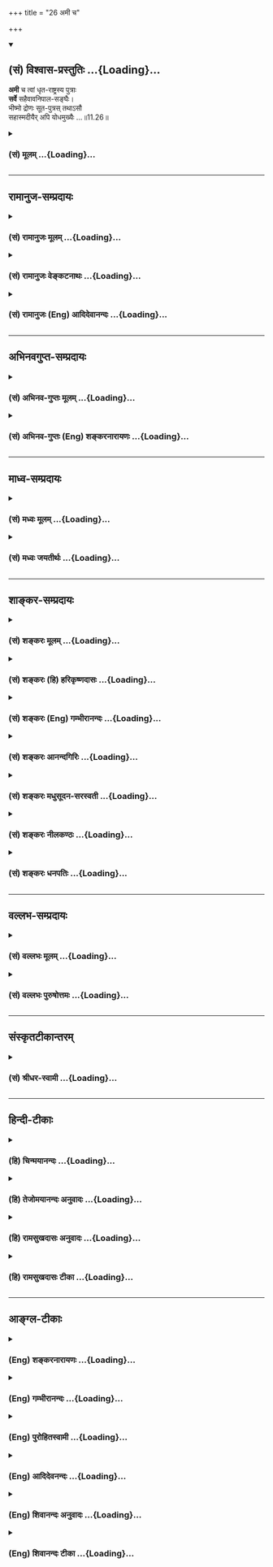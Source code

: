 +++
title = "26 अमी च"

+++
<div class="js_include" newlevelforh1="2" title="(सं) विश्वास-प्रस्तुतिः" unfilled url="/mahAbhAratam/shlokashaH/06-bhIShma-parva/03-bhagavad-gItA-parva/saMskRtam/vishvAsa-prastutiH/11_vishva-rUpa-darshana/26_amI_cha.md">
<details open><summary><h2>(सं) विश्वास-प्रस्तुतिः ...{Loading}...</h2></summary>

**अमी** च त्वां धृत-राष्ट्रस्य पुत्राः  
**सर्वे** सहैवावनिपाल-सङ्घैः।  
भीष्मो द्रोणः सूत-पुत्रस् तथाऽसौ  
सहास्मदीयैर् अपि योधमुख्यैः …॥11.26॥
</details>
</div>
<div class="js_include collapsed" newlevelforh1="3" title="(सं) मूलम्" unfilled url="/mahAbhAratam/shlokashaH/06-bhIShma-parva/03-bhagavad-gItA-parva/saMskRtam/mUlam/11_vishva-rUpa-darshana/26_amI_cha.md">
<details><summary><h3>(सं) मूलम् ...{Loading}...</h3></summary>

अमी च त्वां धृतराष्ट्रस्य पुत्राः  
सर्वे सहैवावनिपालसङ्घैः।  
भीष्मो द्रोणः सूतपुत्रस्तथाऽसौ  
सहास्मदीयैरपि योधमुख्यैः।।11.26।।
</details>
</div>


_________________
## रामानुज-सम्प्रदायः
<div class="js_include collapsed" newlevelforh1="3" title="(सं) रामानुजः मूलम्" unfilled url="/mahAbhAratam/shlokashaH/06-bhIShma-parva/03-bhagavad-gItA-parva/saMskRtam/rAmAnujaH/mUlam/11_vishva-rUpa-darshana/26_amI_cha.md">
<details><summary><h3>(सं) रामानुजः मूलम् ...{Loading}...</h3></summary>

।।11.26।।**अमी धृतराष्ट्रस्य पुत्राः** दुर्योधनादयः **सर्वे भीष्मो
द्रोणः सूतपुत्रः** कर्णश्च तत्पक्षीयैः अवनिपालसमूहैः सर्वैः **अस्मदीयैः
अपि** कैश्चिद् **योधमुख्यैः सह त्वरमाणा दंष्ट्राकरालनि भयानकानि** तव
**वक्त्राणि विनाशाय विशन्ति।** तत्र **केचित् चूर्णितैः उत्तमाङ्गैः
दशनान्तरेषु विलग्नाः संदृश्यन्ते।**

</details>
</div>
<div class="js_include collapsed" newlevelforh1="3" title="(सं) रामानुजः वेङ्कटनाथः" unfilled url="/mahAbhAratam/shlokashaH/06-bhIShma-parva/03-bhagavad-gItA-parva/saMskRtam/rAmAnujaH/venkaTanAthaH/11_vishva-rUpa-darshana/26_amI_cha.md">
<details><summary><h3>(सं) रामानुजः वेङ्कटनाथः ...{Loading}...</h3></summary>

  
  
।।11.26।। अमी इत्यादिश्लोकपञ्चकार्थोत्थानहेतुं तस्य पूर्वेण सङ्गतिं चाह
-- एवमिति। अवश्यम्भावितयास्वमनीषितमित्युक्तम्। स्वमनीषितभारावतरणज्ञापनाय
भीषणरूपाविष्कारः तेन च युद्धप्रोत्साहनं सिध्येदिति भावः।
वक्ष्यमाणमर्जुनादेरुपकरणमात्रत्वं तद्व्यापाराभावेऽपि शक्यत्वं
चाभिप्रेत्यस्वेनैव करिष्यमाणमित्युक्तम्। तदानीं युद्धभूमौ स्थितानां
वक्ष्यमाणभगवद्वक्त्रप्रवेशस्याघटिततया इन्द्रजालादिशङ्कां परिहरति -- स च
पार्थ इति। भगवतः सर्वगोचरस्रष्ट्टत्वादिसाक्षात्कारे
धार्तराष्ट्रादिकतिपयजन्तुसंहारो नात्यद्भुत
इत्यभिप्रायेणाहतस्मिन्नेवेति। सर्वं समाप्नोषि ततोऽसि सर्वः \[11।40\] इति
वक्ष्यमाणप्रकारेण सर्वशरीरतया सर्वभूतः सत्यसङ्कल्पो भगवानेव
धार्तराष्ट्रादिविलयेऽपि सर्वविधं कारणम्; लौकिकातीन्द्रियेण रूपेण ग्रसन्
भगवानेव प्रधानतमो हेतुः; दृष्टास्त्वर्जुनशरादयः
काकतालीयवन्निमित्तमात्रमिति भावः। अनागतमपीत्यादि लौकिकं हि प्रत्यक्षं
वर्तमाननियतमिति भावः। इदमिति -- धार्तराष्ट्रादिविशेषविषयमित्यर्थः। यद्वा
वर्तिष्यमाणमपि साक्षात्काराद्वर्तमानवद्व्यपदिशतीति भावः। अस्मदीयैरिति
पृथगभिधानादवनिपालसङ्घैरित्येतत्परपक्षविषयमिति
व्यञ्जनायतत्पक्षीयैरित्युक्तम्। दुर्योधनादीनां सर्वेषामिव
तत्पक्षीयाणामपि सर्वेषां वधस्य युद्धे
करिष्यमाणत्वात्सर्वैरित्युक्तम्। अस्मदीयैरिति वचनात्स्वपक्षस्थानामपि वधः
स्वेषां चावस्थानं विवक्षितम्। परेषु सर्वैरिति विशेषणात्स्वकीयेषु
योधमुख्यैरित्युपादानाच्च पाण्डवपक्षीयाणां युद्धे
निश्शेषवधाभावःकैश्चिदित्युक्तः। शीघ्रं संहरणस्य
तत्तदपराधत्वरामूलत्वंत्वरमाणपदेन विवक्षितम्। यद्वा समरसंरम्भादिः
सर्वोऽपि व्यापारस्तेषां स्ववधार्थ इति भावः। भयानकानि इति
पृथगुक्तत्वात्करालशब्दोऽत्र सान्तरालत्वविकृतत्वपरः; दन्तुरत्वपरो वाकरालं
दन्तुरे वक्रे इत्यादि। अमी च त्वा \[11।21\] इत्यत्र
क्रियानिर्देशाभावेऽपिमा भवन्तमनलः पवनो वा इत्यादिष्विवाध्याहारेणैव
क्रियान्वयो गुण एव। यद्वाविशन्ति इति वक्ष्यमाणपदमत्रापि पठितव्यम्।  
  
अथवादृष्ट्वा प्रव्यथितान्तरात्मानो धृतिं न विन्दन्ति इति वा
विपरिणतानुषङ्गेण वाक्यसमाप्तिः न पुनः श्लोकद्वयमप्येकवाक्यतया
विवक्षितम्; पूर्वश्लोके त्वेति कर्मतया निर्देशात्परत्रवक्त्राणि ते
\[11।27\] इत्युक्तेःअमी सर्वे धृतराष्ट्रस्य पुत्राः इति भाष्याभिप्रेतः
पाठः;दुर्योधनादयः सर्वे इत्युक्तेः अत एव हिविशन्ति इत्यनेनैकवाक्यतया
व्याख्यातम् रक्षणार्थं भगवति प्रवेशव्युदासाय
वक्ष्यमाणपरामर्शात्विनाशायेत्युक्तम्। तत्र धार्तराष्ट्रादिष्वित्यर्थः।
यद्वा तेषु वक्त्रेष्वित्यर्थः। केचिद्विनाशाय विशन्ति केचित्तु विनष्टाः
सन्दृश्यन्ते इत्युक्तं भवति।  
  
विद्ध्येनमिह वैरिणम् \[3।37\] इत्यस्यानन्तरं यादवप्रकाशीयैरिह
केचित्पञ्चश्लोकान्पठन्तीति विलिख्य व्याख्यातम् -- अर्जुन उवाच --,भवत्येष
कथं कृष्ण कथं चैष विवर्धते। किमात्मकः किमाचारस्तन्ममाचक्ष्व
पृच्छतः।।1।। भगवानुवाच --,एष सूक्ष्मः परः शत्रुर्देहिनामिन्द्रियैः
सह। सुखं तत्र इवासीनो मोहयन्पार्थ तिष्ठति।।2।। कामक्रोधमयो घोरः
स्तम्भहर्षसमुद्भवः। अहङ्कारोऽभिमानात्मा दुस्तरः पापकर्मभिः।।3।। हर्षमस्य
निवर्त्यैष शोकमस्य ददाति च। भयं चास्य करोत्येष मोहयंश्च मुहुर्मुहुः।।4।। स
एष कलुषी क्षुद्रश्छिद्रापेक्षी धनञ्जय। रजःप्रवर्तितो
मोहान्मानुषाणामुपद्रवः।।5।। इति। अत्र च --,नानारूपैः पुरुषैर्वध्यमाना
विशन्ति ते वक्त्रमचिन्त्यरूपम्। यौधिष्ठिरा धार्तराष्ट्राश्च योधाः
शस्त्रैः कृत्ता विविधैः सर्व एव।।1।। दिव्यानि कर्माणि तवाद्भुतानि
पूर्वाणि पूर्वेऽप्यृषयः स्तुवन्ति। नान्योऽस्ति कर्ता जगतस्त्वमेको धाता
विधाता च विभुर्भुवश्च।।2।। तवाद्भुतं किं न भवेदसह्यं किं वा शक्यं परतः
कीर्तयिष्ये। कर्तासि लोकस्य यतः स्वयं विभो त्वत्तः सर्वं त्वयि सर्वं
त्वमेव।।3।। अत्यद्भुतं कर्म न दुष्करं ते कर्मोन्मानं न च विद्यते ते। न ते
गुणानां परिमाणमस्ति न तेजसो नापि बलस्य नर्द्धेः।।4।।  
  
-- इति। अत्रदिव्यानि इत्यादयः श्लोका नारायणार्यैरपि
लिखिताः। प्रजापतिस्त्वं प्रपितामहश्च \[11।39\] इत्यस्यानन्तरमन्यश्च
श्लोकः -- अनादिमानप्रतिमप्रभावः सर्वेश्वरः सर्वमहाविभूतिः।  
  
न हि त्वदन्यः कश्चिदस्तीह देव लोकत्रये दृश्यतेऽचिन्त्यकर्मा इत्येते
श्लोकाः सन्ति न वेति देवो जानाति।
पूर्वव्याख्यातृभिरनुदाहृतत्वादध्ययनप्रसिद्ध्यभावाच्च भाष्यकारैरनादृताः।
न च गीताशास्त्रस्य श्लोकसङ्ख्या व्यासादिभिरुक्ता।
अर्वाचीनास्त्वविश्वसनीया इति।

</details>
</div>
<div class="js_include collapsed" newlevelforh1="3" title="(सं) रामानुजः (Eng) आदिदेवानन्दः" unfilled url="/mahAbhAratam/shlokashaH/06-bhIShma-parva/03-bhagavad-gItA-parva/saMskRtam/rAmAnujaH/english/AdidevAnandaH/11_vishva-rUpa-darshana/26_amI_cha.md">
<details><summary><h3>(सं) रामानुजः (Eng) आदिदेवानन्दः ...{Loading}...</h3></summary>

11.26 11.27 All these sons of Dhrtarastra like Duryodhana and others like Bhisma, Drona, and Suta's son Karna together with the hosts of monarchs on their side and also the leading warriors on our side, are hastening to their destruction; they enter Your fearful mouths with terrible fangs; some, caught between the teeth are seen with their heads crushed to powder.

</details>
</div>


_________________
## अभिनवगुप्त-सम्प्रदायः
<div class="js_include collapsed" newlevelforh1="3" title="(सं) अभिनव-गुप्तः मूलम्" unfilled url="/mahAbhAratam/shlokashaH/06-bhIShma-parva/03-bhagavad-gItA-parva/saMskRtam/abhinava-guptaH/mUlam/11_vishva-rUpa-darshana/26_amI_cha.md">
<details><summary><h3>(सं) अभिनव-गुप्तः मूलम् ...{Loading}...</h3></summary>

।।11.26।। No commentary.  
  

</details>
</div>
<div class="js_include collapsed" newlevelforh1="3" title="(सं) अभिनव-गुप्तः (Eng) शङ्करनारायणः" unfilled url="/mahAbhAratam/shlokashaH/06-bhIShma-parva/03-bhagavad-gItA-parva/saMskRtam/abhinava-guptaH/english/shankaranArAyaNaH/11_vishva-rUpa-darshana/26_amI_cha.md">
<details><summary><h3>(सं) अभिनव-गुप्तः (Eng) शङ्करनारायणः ...{Loading}...</h3></summary>

11.26 Sri Abhinavagupta did not comment upon this sloka.

</details>
</div>


_________________
## माध्व-सम्प्रदायः
<div class="js_include collapsed" newlevelforh1="3" title="(सं) मध्वः मूलम्" unfilled url="/mahAbhAratam/shlokashaH/06-bhIShma-parva/03-bhagavad-gItA-parva/saMskRtam/madhvaH/mUlam/11_vishva-rUpa-darshana/26_amI_cha.md">
<details><summary><h3>(सं) मध्वः मूलम् ...{Loading}...</h3></summary>

।।11.26।। Sri Madhvacharya did not comment on this sloka.,

</details>
</div>
<div class="js_include collapsed" newlevelforh1="3" title="(सं) मध्वः जयतीर्थः" unfilled url="/mahAbhAratam/shlokashaH/06-bhIShma-parva/03-bhagavad-gItA-parva/saMskRtam/madhvaH/jayatIrthaH/11_vishva-rUpa-darshana/26_amI_cha.md">
<details><summary><h3>(सं) मध्वः जयतीर्थः ...{Loading}...</h3></summary>

।।11.26।। Sri Jayatirtha did not comment on this sloka.  
  

</details>
</div>


_________________
## शाङ्कर-सम्प्रदायः
<div class="js_include collapsed" newlevelforh1="3" title="(सं) शङ्करः मूलम्" unfilled url="/mahAbhAratam/shlokashaH/06-bhIShma-parva/03-bhagavad-gItA-parva/saMskRtam/shankaraH/mUlam/11_vishva-rUpa-darshana/26_amI_cha.md">
<details><summary><h3>(सं) शङ्करः मूलम् ...{Loading}...</h3></summary>

।।11.26।। --,**अमी च त्वां धृतराष्ट्रस्य** पुत्राः दुर्योधनप्रभृतयः --
त्वरमाणाः विशन्ति इति व्यवहितेन संबन्धः -- **सर्वे सहैव** सहिताः
**अवनिपालसंघैः** अवनिं पृथ्वीं पालयन्तीति अवनिपालाः तेषां संघैः; किञ्च
**भीष्मो द्रोणः सूतपुत्रः** कर्णः **तथा असौ सह अस्मदीयैरपि**
धृष्टद्युम्नप्रभृतिभिः **योधमुख्यैः** योधानां मुख्यैः प्रधानैः सह।। किञ्च
--,

</details>
</div>
<div class="js_include collapsed" newlevelforh1="3" title="(सं) शङ्करः (हि) हरिकृष्णदासः" unfilled url="/mahAbhAratam/shlokashaH/06-bhIShma-parva/03-bhagavad-gItA-parva/saMskRtam/shankaraH/hindI/harikRShNadAsaH/11_vishva-rUpa-darshana/26_amI_cha.md">
<details><summary><h3>(सं) शङ्करः (हि) हरिकृष्णदासः ...{Loading}...</h3></summary>

।।11.26।। जिन शूरवीरोंसे मुझे पहले पराजयकी आशङ्का थी; वह भी अब चली गयी
क्योंकि --, ये दुर्योधन आदि धृतराष्ट्रके समस्त पुत्र अवनिपालोंके
दलोंसहित -- अवनि यानी पृथ्वीका जो पालन करें उनका नाम अवनिपाल है। उनके
दलोंसहित इकट्ठे होकर बड़े वेगसे आपके मुखोंमें प्रवेश कर रहे हैं। यही
नहीं; किंतु भीष्म; द्रोण और यह सूतपुत्र -- कर्ण एवं हमारी ओरके भी
धृष्टद्युम्नादि प्रधान योद्धाओंके सहित ( सबसेसब )।

</details>
</div>
<div class="js_include collapsed" newlevelforh1="3" title="(सं) शङ्करः (Eng) गम्भीरानन्दः" unfilled url="/mahAbhAratam/shlokashaH/06-bhIShma-parva/03-bhagavad-gItA-parva/saMskRtam/shankaraH/english/gambhIrAnandaH/11_vishva-rUpa-darshana/26_amI_cha.md">
<details><summary><h3>(सं) शङ्करः (Eng) गम्भीरानन्दः ...{Loading}...</h3></summary>

11.26 Ca, and; tvam, into You-this is to be connected with 'rapidly
enter' in the next verse; sarve, all; ami, those; putrah,
sons-Duryodhana and others; dhrtarastrasya, of Dhrtarastra; saha, along
with; avanipala-sanghaih, multitudes of the rulers (pala) of the earth
(avani); also Bhisma, Drona, tatha, and; asau, that; suta-putrah, son of
a Suta, Karna; saha, together with; api, even; asmadiyaih, our;
yodha-mukhyaih, prominent warriors, the ;nders-Dhrstadyumna and others.
Moreover,

</details>
</div>
<div class="js_include collapsed" newlevelforh1="3" title="(सं) शङ्करः आनन्दगिरिः" unfilled url="/mahAbhAratam/shlokashaH/06-bhIShma-parva/03-bhagavad-gItA-parva/saMskRtam/shankaraH/AnandagiriH/11_vishva-rUpa-darshana/26_amI_cha.md">
<details><summary><h3>(सं) शङ्करः आनन्दगिरिः ...{Loading}...</h3></summary>

।।11.26। अस्माकं जयं परेषां पराजयं च दिदृक्षन्तं \[दिदृक्षुं\] दिदृक्षुं
त्वां पश्यामीत्याह -- **येभ्य इति।** तत्र हेतुत्वेन श्लोकमवतारयति --
**यत इति।** न केवलं दुर्योधनादीनामेव पराजयः किंतु भीष्मादीनामपीत्याह --
**किञ्चेति।**

</details>
</div>
<div class="js_include collapsed" newlevelforh1="3" title="(सं) शङ्करः मधुसूदन-सरस्वती" unfilled url="/mahAbhAratam/shlokashaH/06-bhIShma-parva/03-bhagavad-gItA-parva/saMskRtam/shankaraH/madhusUdana-sarasvatI/11_vishva-rUpa-darshana/26_amI_cha.md">
<details><summary><h3>(सं) शङ्करः मधुसूदन-सरस्वती ...{Loading}...</h3></summary>

।।11.26।। अस्माकं जयं परेषां पराजयं च सर्वदा द्रष्टुमिष्टं पश्य। मम देहे
गुडाकेश यच्चान्यद्द्रष्टुमिच्छसीति भगवदादिष्टमधुना पश्यामीत्याह पञ्चभिः
-- अमीचेत्यादिना। अमी च धृतराष्ट्रस्य पुत्रा दुर्योधनप्रभृतयः शतं सोदरा
युयुत्सुं विना सर्वे त्वां त्वरमाणा विशन्तीत्यग्रेतनेनान्वयः।
अतिभयसूचकत्वेन क्रियापदन्यूनत्वमत्र गुण एव। सहैवावनिपालानां शल्यादीनां
राज्ञां सङ्घैस्त्वां विशन्ति। न केवलं दुर्योधनादय एव विशन्ति किंतु
अजेयत्वेन सर्वैः संभावितोऽपि भीष्मो द्रोणः सूतपुत्रः कर्णस्तथासौ सर्वदा
मम विद्वेष्टा। सहास्मदीयैरपि परकीयैरिव
धृष्टद्युम्नप्रभृतिर्योधमुख्यैस्त्वां विशन्तीत्यन्वयः।

</details>
</div>
<div class="js_include collapsed" newlevelforh1="3" title="(सं) शङ्करः नीलकण्ठः" unfilled url="/mahAbhAratam/shlokashaH/06-bhIShma-parva/03-bhagavad-gItA-parva/saMskRtam/shankaraH/nIlakaNThaH/11_vishva-rUpa-darshana/26_amI_cha.md">
<details><summary><h3>(सं) शङ्करः नीलकण्ठः ...{Loading}...</h3></summary>

।।11.26।। अमी त्वां विशन्तीत्यग्रिमश्लोकादपकृष्यते।

</details>
</div>
<div class="js_include collapsed" newlevelforh1="3" title="(सं) शङ्करः धनपतिः" unfilled url="/mahAbhAratam/shlokashaH/06-bhIShma-parva/03-bhagavad-gItA-parva/saMskRtam/shankaraH/dhanapatiH/11_vishva-rUpa-darshana/26_amI_cha.md">
<details><summary><h3>(सं) शङ्करः धनपतिः ...{Loading}...</h3></summary>

।।11.26।। पराजयाशङ्कापि मम निवृत्ता इत्याशयेनाह। अभी च त्वा त्वां
धृतराष्ट्रस्य पुत्रा दुर्योधनादयस्त्वरमाणा विशन्तीति परेणान्वयः। सर्वे
युयुत्सुव्यतिरिक्ता अवनिपालानां राज्ञां जयद्रथादीनां समूहैः सहैव। किंच
येषु परेषां जयाशा तेऽपि भाष्मादयः सूतपुत्रः कर्णोऽसौ ममातीव शत्रुः
अस्मदीयैरपि योधानां प्रधानैः शिखण्डिधृष्टद्युम्नदिभूः सहैव।

</details>
</div>


_________________
## वल्लभ-सम्प्रदायः
<div class="js_include collapsed" newlevelforh1="3" title="(सं) वल्लभः मूलम्" unfilled url="/mahAbhAratam/shlokashaH/06-bhIShma-parva/03-bhagavad-gItA-parva/saMskRtam/vallabhaH/mUlam/11_vishva-rUpa-darshana/26_amI_cha.md">
<details><summary><h3>(सं) वल्लभः मूलम् ...{Loading}...</h3></summary>

।।11.26।। Sri Vallabhacharya did not comment on this sloka.  
  

</details>
</div>
<div class="js_include collapsed" newlevelforh1="3" title="(सं) वल्लभः पुरुषोत्तमः" unfilled url="/mahAbhAratam/shlokashaH/06-bhIShma-parva/03-bhagavad-gItA-parva/saMskRtam/vallabhaH/puruShottamaH/11_vishva-rUpa-darshana/26_amI_cha.md">
<details><summary><h3>(सं) वल्लभः पुरुषोत्तमः ...{Loading}...</h3></summary>

  
  
।।11.26।। एवं भगवत्स्वरूपस्थं जगद्दृष्ट्वा
विज्ञाप्ययच्चान्यद्द्रष्टुमिच्छसि \[11।7\] इति भगवतोक्तं तदर्थं
बाह्यस्थः स्वपरसैन्यस्वरूपज्ञानदर्शनेच्छया दृष्ट्वा विज्ञापयति -- अमी
चेति पञ्चभिः। च पुनः। बाह्यस्थाः अमी परिदृश्यमानाः धृतराष्ट्रस्य पुत्रा
आलोचनरहिताः सर्वे अवनिपालसङ्घैः जयद्रथादिसमूहैः सह; भीष्मो योद्धा च;
द्रोणः शास्त्रविशारदः; सूतपुत्रः कर्णः अस्मदीयैरपि योधमुख्यैः
घृष्टद्युम्नादिभिः सह।  
  

</details>
</div>


_________________
## संस्कृतटीकान्तरम्
<div class="js_include collapsed" newlevelforh1="3" title="(सं) श्रीधर-स्वामी" unfilled url="/mahAbhAratam/shlokashaH/06-bhIShma-parva/03-bhagavad-gItA-parva/saMskRtam/shrIdhara-svAmI/11_vishva-rUpa-darshana/26_amI_cha.md">
<details><summary><h3>(सं) श्रीधर-स्वामी ...{Loading}...</h3></summary>

।।11.26।। यच्चान्यद्द्रष्टुमिच्छसीत्यनेनास्मिन्संग्रामे भाविजयपराजयादिकं
च मम देहे पश्येति यद्भगवतोक्तं तदिदानीं पश्यन्नाह **-- अमी चेति
पञ्चभिः।** अमी धृतराष्ट्रस्य पुत्रा दुर्योधनादयः सर्वे अवनिपालानां
जयद्रथादीनां राज्ञां सहैव तव वक्त्राणि विशन्तीत्युत्तरेणान्वयः। तथा
भीष्मश्च द्रोणश्चासौ सूतपुत्रः कर्णश्च। न केवलं त एव विशन्ति अपितु
प्रतियोद्वारो येऽस्मदीया योधमुख्याः शिखण्डिधृष्टद्युम्नादयः तैः सह।

</details>
</div>


_________________
## हिन्दी-टीकाः
<div class="js_include collapsed" newlevelforh1="3" title="(हि) चिन्मयानन्दः" unfilled url="/mahAbhAratam/shlokashaH/06-bhIShma-parva/03-bhagavad-gItA-parva/hindI/chinmayAnandaH/11_vishva-rUpa-darshana/26_amI_cha.md">
<details><summary><h3>(हि) चिन्मयानन्दः ...{Loading}...</h3></summary>

।।11.26।। च्ड्ढड्ढ क्दृथ्र्थ्र्ड्ढदद्यठ्ठद्धन्र् द्वदड्डड्ढद्ध 11.27

</details>
</div>
<div class="js_include collapsed" newlevelforh1="3" title="(हि) तेजोमयानन्दः अनुवादः" unfilled url="/mahAbhAratam/shlokashaH/06-bhIShma-parva/03-bhagavad-gItA-parva/hindI/tejomayAnandaH/anuvAdaH/11_vishva-rUpa-darshana/26_amI_cha.md">
<details><summary><h3>(हि) तेजोमयानन्दः अनुवादः ...{Loading}...</h3></summary>

।।11.26।। और ये समस्त धृतराष्ट्र के पुत्र राजाओं के समुदाय सहित आप में
प्रवेश करते हैं। भीष्म, द्रोण तथा कर्ण और हमारे पक्ष के भी प्रधान
योद्धाओं के सहित.।।

</details>
</div>
<div class="js_include collapsed" newlevelforh1="3" title="(हि) रामसुखदासः अनुवादः" unfilled url="/mahAbhAratam/shlokashaH/06-bhIShma-parva/03-bhagavad-gItA-parva/hindI/rAmasukhadAsaH/anuvAdaH/11_vishva-rUpa-darshana/26_amI_cha.md">
<details><summary><h3>(हि) रामसुखदासः अनुवादः ...{Loading}...</h3></summary>

।।11.26 -- 11.27।। हमारे मुख्य योद्धाओंके सहित भीष्म, द्रोण और वह कर्ण
भी आपमें प्रविष्ट हो रहे हैं। राजाओंके समुदायोंके सहित धृतराष्ट्रके वे
ही सब-के-सब पुत्र आपके विकराल दाढ़ोंके कारण भयंकर मुखोंमें बड़ी तेजीसे
प्रविष्ट हो रहे हैं। उनमेंसे कई-एक तो चूर्ण हुए सिरोंसहित आपके दाँतोंके
बीचमें फँसे हुए दीख रहे हैं।

</details>
</div>
<div class="js_include collapsed" newlevelforh1="3" title="(हि) रामसुखदासः टीका" unfilled url="/mahAbhAratam/shlokashaH/06-bhIShma-parva/03-bhagavad-gItA-parva/hindI/rAmasukhadAsaH/TIkA/11_vishva-rUpa-darshana/26_amI_cha.md">
<details><summary><h3>(हि) रामसुखदासः टीका ...{Loading}...</h3></summary>

।।11.26।।***व्याख्या--*'भीष्मो द्रोणः सूतपुत्रस्तथासौ सहास्मदीयैरपि
योधमुख्यैः'--**हमारे पक्षके धृष्टद्युम्न, विराट्, द्रुपद आदि जो
मुख्य-मुख्य योद्धालोग हैं, वे सब-के-सब धर्मके पक्षमें हैं और केवल अपना
कर्तव्य समझकर युद्ध करनेके लिये आये हैं। हमारे इन सेनापतियोंके साथ
पितामह भीष्म, आचार्य द्रोण और वह प्रसिद्ध सूतपुत्र कर्ण आपमें प्रविष्ट
हो रहे हैं।  
  
यहाँ भीष्म, द्रोण और कर्णका नाम लेनेका तात्पर्य है कि ये तीनों ही अपने
कर्तव्यका पालन करनेके लिये युद्धमें आये थे **(टिप्पणी प₀ 591)**।  
  
**'अमी च त्वां धृतराष्ट्रस्य पुत्राः सर्वे
सहैवावनिपालसङ्घैः'--**दुर्योधनके पक्षमें जितने राजालोग हैं, जो युद्धमें
दुर्योधनका प्रिय करना चाहते हैं (गीता 1। 23) अर्थात् दुर्योधनको हितकी
सलाह नहीं दे रहे हैं, उन सभी,राजाओंके समूहोंके साथ धृतराष्ट्रके
दुर्योधन, दुःशासन आदि सौ पुत्र विकराल दाढ़ोंके कारण अत्यन्त भयानक आपके
मुखोंमें बड़ी तेजीसे प्रवेश कर रहे हैं--**'वक्त्राणि ते त्वरमाणा विशन्ति
दंष्ट्राकरालानि भयानकानि'**। विराट्रूपमें वे चाहे भगवान्में प्रवेश करें,
चाहे भगवान्के मुखोंमें जायँ, वह एक ही लीला है। परन्तु भावोंके अनुसार
उनकी गतियाँ अलग-अलग प्रतीत हो रही हैं। इसलिये भगवान्में जायँ अथवा
मुखोंमें जायँ, वे हैं तो विराट्रूपमें ही।

</details>
</div>


_________________
## आङ्ग्ल-टीकाः
<div class="js_include collapsed" newlevelforh1="3" title="(Eng) शङ्करनारायणः" unfilled url="/mahAbhAratam/shlokashaH/06-bhIShma-parva/03-bhagavad-gItA-parva/english/shankaranArAyaNaH/11_vishva-rUpa-darshana/26_amI_cha.md">
<details><summary><h3>(Eng) शङ्करनारायणः ...{Loading}...</h3></summary>

11.26. All these sons of Dhrtarastra along with the entire hosts of kings, this Bhisma, this Drona and this son of the charioteer (Karna),
together with the chief warriors of ours too;

</details>
</div>
<div class="js_include collapsed" newlevelforh1="3" title="(Eng) गम्भीरानन्दः" unfilled url="/mahAbhAratam/shlokashaH/06-bhIShma-parva/03-bhagavad-gItA-parva/english/gambhIrAnandaH/11_vishva-rUpa-darshana/26_amI_cha.md">
<details><summary><h3>(Eng) गम्भीरानन्दः ...{Loading}...</h3></summary>

11.26 And into You (enter) all those sons of Dhrtarastra along with multitudes of the rulers of the earth; (also) Bhisma, Drona and that son of a Suta (Karna), together with even our prominent warriors.

</details>
</div>
<div class="js_include collapsed" newlevelforh1="3" title="(Eng) पुरोहितस्वामी" unfilled url="/mahAbhAratam/shlokashaH/06-bhIShma-parva/03-bhagavad-gItA-parva/english/purohitasvAmI/11_vishva-rUpa-darshana/26_amI_cha.md">
<details><summary><h3>(Eng) पुरोहितस्वामी ...{Loading}...</h3></summary>

11.26 All these sons of Dhritarashtra, with the hosts of princes,
Bheeshma, Drona and Karna, as well as the other warrior chiefs belonging to our side;

</details>
</div>
<div class="js_include collapsed" newlevelforh1="3" title="(Eng) आदिदेवनन्दः" unfilled url="/mahAbhAratam/shlokashaH/06-bhIShma-parva/03-bhagavad-gItA-parva/english/AdidevanandaH/11_vishva-rUpa-darshana/26_amI_cha.md">
<details><summary><h3>(Eng) आदिदेवनन्दः ...{Loading}...</h3></summary>

11.26 All these sons of Dhrtarastra together with the hosts of monarchs,
Bhisma, Drona and Karna along with the leading warriors of our side,

</details>
</div>
<div class="js_include collapsed" newlevelforh1="3" title="(Eng) शिवानन्दः अनुवादः" unfilled url="/mahAbhAratam/shlokashaH/06-bhIShma-parva/03-bhagavad-gItA-parva/english/shivAnandaH/anuvAdaH/11_vishva-rUpa-darshana/26_amI_cha.md">
<details><summary><h3>(Eng) शिवानन्दः अनुवादः ...{Loading}...</h3></summary>

11.26 All the sons of Dhritarashtra, with the hosts of kings of the earth, Bhishma, Drona and Karna, with the chief among our warriors.

</details>
</div>
<div class="js_include collapsed" newlevelforh1="3" title="(Eng) शिवानन्दः टीका" unfilled url="/mahAbhAratam/shlokashaH/06-bhIShma-parva/03-bhagavad-gItA-parva/english/shivAnandaH/TIkA/11_vishva-rUpa-darshana/26_amI_cha.md">
<details><summary><h3>(Eng) शिवानन्दः टीका ...{Loading}...</h3></summary>

11.26 अमी these; च and; त्वाम् Thee; धृतराष्ट्रस्य of Dhritarashtra;
पुत्राः sons; सर्वे all; सह with; एव even; अवनिपालसङ्घैः hosts of kings;
भीष्मः Bhishma; द्रोणः Drona; सूतपुत्रः Karana; तथा also; असौ this; सह
with; अस्मदीयैः with (those) of ours; अपि also; योधमुख्यैः (with)
warrior chiefs.Commentary Karna; though he was the son of Kunti; the mother of the Pandavas; was brought up by a charioteer and hence came to be regarded as his son.

</details>
</div>
